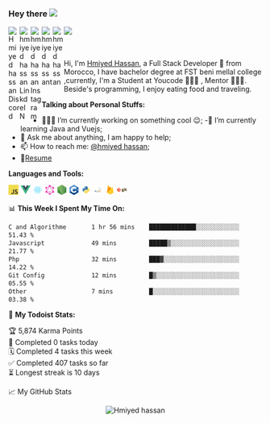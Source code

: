 
### Hey there <img src="https://media.giphy.com/media/hvRJCLFzcasrR4ia7z/giphy.gif" width="25px">
<a href="https://discord.gg/XTW52Kt">
  <img align="left" alt="Hmiyed hassan Discord" width="22px" src="https://cdn.jsdelivr.net/npm/simple-icons@v3/icons/discord.svg" />

<a href="https://www.linkedin.com/in/hassan-hmiyed-8455971a1/">
  <img align="left" alt="hmiyed hassan LinkdeIN" width="22px" src="https://cdn.jsdelivr.net/npm/simple-icons@v3/icons/linkedin.svg" />
</a>
<a href="https://www.instagram.com/hosni1896/">
  <img align="left" alt="hmiyed hassan Instagram" width="22px" src="https://cdn.jsdelivr.net/npm/simple-icons@v3/icons/instagram.svg" />
</a>
<a href="http://hassanhmiyed.atwebpages.com/">
  <img align="left" alt="hmiyed hassant" width="22px" src="https://cdn.jsdelivr.net/npm/simple-icons@3.12.4/icons/googlechrome.svg" />
</a>
<a href="https://www.facebook.com/hosni.hmiyed.5/">
  <img align="left" alt="hmiyed hassan" width="22px" src="https://cdn.jsdelivr.net/npm/simple-icons@v3/icons/facebook.svg" />
</a>

![](https://visitor-badge.glitch.me/badge?page_id=abhisheknaiidu.abhisheknaiidu)

<br />

Hi, I'm [Hmiyed Hassan](http://hassanhmiyed.atwebpages.com/), a Full Stack Developer 🚀 from Morocco, I have bachelor degree at FST beni mellal college ,currently, I'm a Student at Youcode 🙍🏽‍♂️ ,
Mentor 👨🏽‍💼. Beside's programming, I enjoy eating food and traveling.

  
**Talking about Personal Stuffs:**

- 👨🏽‍💻 I’m currently working on something cool :wink:;
-🌱 I’m currently learning Java and Vuejs; 
- 💬 Ask me about anything, I am happy to help;
- 📫 How to reach me: [@hmiyed hassan](https://www.linkedin.com/in/hassan-hmiyed-8455971a1/);
- 📝[Resume](https://github.com/spacewalker96/cv/blob/master/cv%20image.jpg)

**Languages and Tools:**  

<code><img height="20" src="https://raw.githubusercontent.com/github/explore/80688e429a7d4ef2fca1e82350fe8e3517d3494d/topics/javascript/javascript.png"></code>
<code><img height="20" src="https://raw.githubusercontent.com/github/explore/80688e429a7d4ef2fca1e82350fe8e3517d3494d/topics/vue/vue.png"></code>
<code><img height="20" src="https://raw.githubusercontent.com/github/explore/80688e429a7d4ef2fca1e82350fe8e3517d3494d/topics/react/react.png"></code>
<code><img height="20" src="https://raw.githubusercontent.com/github/explore/5c058a388828bb5fde0bcafd4bc867b5bb3f26f3/topics/graphql/graphql.png"></code>
<code><img height="20" src="https://raw.githubusercontent.com/github/explore/80688e429a7d4ef2fca1e82350fe8e3517d3494d/topics/nodejs/nodejs.png"></code>
<code><img height="20" src="https://raw.githubusercontent.com/github/explore/80688e429a7d4ef2fca1e82350fe8e3517d3494d/topics/cpp/cpp.png"></code>
<code><img height="20" src="https://raw.githubusercontent.com/github/explore/80688e429a7d4ef2fca1e82350fe8e3517d3494d/topics/python/python.png"></code>
<code><img height="20" src="https://raw.githubusercontent.com/github/explore/80688e429a7d4ef2fca1e82350fe8e3517d3494d/topics/mysql/mysql.png"></code>
<code><img height="20" src="https://raw.githubusercontent.com/github/explore/80688e429a7d4ef2fca1e82350fe8e3517d3494d/topics/firebase/firebase.png"></code>
<code><img height="20" src="https://raw.githubusercontent.com/github/explore/80688e429a7d4ef2fca1e82350fe8e3517d3494d/topics/git/git.png"></code>

📊 **This Week I Spent My Time On:**
<!--START_SECTION:waka-->
```text
C and Algorithme       1 hr 56 mins    █████████████░░░░░░░░░░░░   51.43 % 
Javascript             49 mins         █████▒░░░░░░░░░░░░░░░░░░░   21.77 % 
Php                    32 mins         ███▓░░░░░░░░░░░░░░░░░░░░░   14.22 % 
Git Config             12 mins         █▒░░░░░░░░░░░░░░░░░░░░░░░   05.55 % 
Other                  7 mins          █░░░░░░░░░░░░░░░░░░░░░░░░   03.38 % 
```
<!--END_SECTION:waka-->

🚧 **My Todoist Stats:**
<!-- TODO-IST:START -->
🏆  5,874 Karma Points           
🌸  Completed 0 tasks today           
🗓  Completed 4 tasks this week           
✅  Completed 407 tasks so far           
⏳  Longest streak is 10 days
<!-- TODO-IST:END -->


📈 My GitHub Stats

<p align="center"> <img src="https://github-readme-stats.vercel.app/api?username=spacewalker96&show_icons=true&theme=gotham" alt="Hmiyed hassan" />


